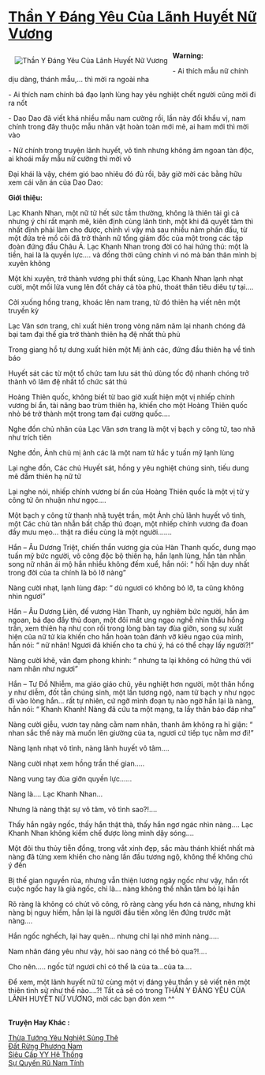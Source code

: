 <a href="https://utruyen.com/than-y-dang-yeu-cua-lanh-huyet-nu-vuong/18022/" title="Thần Y Đáng Yêu Của Lãnh Huyết Nữ Vương"><h1>Thần Y Đáng Yêu Của Lãnh Huyết Nữ Vương</h1></a><div style="display:table"><img align="right" style="float: left; padding: 10px;" src="https://utruyen.com/images/story/200x260/than-y-dang-yeu-cua-lanh-huyet-nu-vuong.jpg" alt="Thần Y Đáng Yêu Của Lãnh Huyết Nữ Vương"><b>Warning:</b><p></p>- Ai thích mẫu nữ chính dịu dàng, thánh mẫu,… thì mời ra ngoài nha<p></p>- Ai thích nam chính bá đạo lạnh lùng hay yêu nghiệt chết người cũng mời đi ra nốt<p></p>- Dao Dao đã viết khá nhiều mẫu nam cường rồi, lần này đổi khẩu vị, nam chính trong đây thuộc mẫu nhân vật hoàn toàn mới mẻ, ai ham mới thì mời vào<p></p>- Nữ chính trong truyện lãnh huyết, vô tình nhưng không âm ngoan tàn độc, ai khoái mấy mẫu nữ cường thì mời vô<p></p>Đại khái là vậy, chém gió bao nhiêu đó đủ rồi, bây giờ mời các bằng hữu xem cái văn án của Dao Dao:<p></p><b>Giới thiệu:</b><p></p>Lạc Khanh Nhan, một nữ tử hết sức tầm thường, không là thiên tài gì cả nhưng ý chí rất mạnh mẽ, kiên định cùng lãnh tình, một khi đã quyết tâm thì nhất định phải làm cho được, chính vì vậy mà sau nhiều năm phấn đấu, từ một đứa trẻ mồ côi đã trở thành nữ tổng giám đốc của một trong các tập đoàn đứng đầu Châu Á. Lạc Khanh Nhan trong đời có hai hứng thú: một là tiền, hai là là quyền lực…. và đồng thời cũng chính vì nó mà bản thân mình bị xuyên không<p></p>Một khi xuyên, trở thành vương phi thất sủng, Lạc Khanh Nhan lạnh nhạt cười, một mồi lửa vung lên đốt cháy cả tòa phủ, thoát thân tiêu diêu tự tại….<p></p>Cởi xuống hồng trang, khoác lên nam trang, từ đó thiên hạ viết nên một truyền kỳ<p></p>Lạc Vân sơn trang, chỉ xuất hiên trong vòng năm năm lại nhanh chóng đả bại tam đại thế gia trở thành thiên hạ đệ nhất thủ phủ<p></p>Trong giang hồ tự dưng xuất hiên một Mị ảnh các, đứng đầu thiên hạ về tình báo<p></p>Huyết sát các từ một tổ chức tam lưu sát thủ dùng tốc độ nhanh chóng trở thành võ lâm đệ nhất tổ chức sát thủ<p></p>Hoàng Thiên quốc, không biết từ bao giờ xuất hiện một vị nhiếp chính vương bí ẩn, tài năng bao trùm thiên hạ, khiến cho một Hoàng Thiên quốc nhỏ bé trở thành một trong tam đại cường quốc….<p></p>Nghe đồn chủ nhân của Lạc Vân sơn trang là một vị bạch y công tử, tao nhã như trích tiên<p></p>Nghe đồn, Ảnh chủ mị ảnh các là một nam tử hắc y tuấn mỹ lạnh lùng<p></p>Lại nghe đồn, Các chủ Huyết sát, hồng y yêu nghiệt chúng sinh, tiếu dung mê đắm thiên hạ nữ tử<p></p>Lại nghe nói, nhiếp chính vương bí ẩn của Hoàng Thiên quốc là một vị tử y công tử ôn nhuận như ngọc….<p></p>Một bạch y công tử thanh nhã tuyệt trần, một Ảnh chủ lãnh huyết vô tình, một Các chủ tàn nhẫn bất chấp thủ đoạn, một nhiếp chính vương đa đoan đầy mưu mẹo… thật ra điều cùng là một người…….<p></p>Hắn – Âu Dương Triệt, chiến thần vương gia của Hàn Thanh quốc, dung mạo tuấn mỹ bức người, võ công độc bộ thiên hạ, hắn lạnh lùng, hắn tàn nhẫn song nữ nhân ái mộ hắn nhiều không đếm xuể, hắn nói: “ hối hận duy nhất trong đời của ta chính là bỏ lỡ nàng”<p></p>Nàng cười nhạt, lạnh lùng đáp: “ dù ngươi có không bỏ lỡ, ta cũng không nhìn ngươi”<p></p>Hắn – Âu Dương Liên, đế vương Hàn Thanh, uy nghiêm bức người, hắn âm ngoan, bá đạo đầy thủ đoạn, một đôi mắt ưng ngạo nghễ nhìn thấu hồng trần, xem thiên hạ như con rối trong lòng bàn tay đùa giỡn, song sự xuất hiện của nữ tử kia khiến cho hắn hoàn toàn đánh vỡ kiêu ngạo của mình, hắn nói: “ nữ nhân! Ngươi đã khiến cho ta chú ý, há có thể chạy lấy người?!”<p></p>Nàng cười khẽ, vân đạm phong khinh: “ nhưng ta lại không có hứng thú với nam nhân như ngươi”<p></p>Hắn – Tư Đồ Nhiễm, ma giáo giáo chủ, yêu nghiệt hơn người, một thân hồng y như diễm, đốt tẫn chúng sinh, một lần tương ngộ, nam tử bạch y như ngọc đi vào lòng hắn… rất tự nhiên, cứ ngỡ mình đoạn tụ nào ngờ hắn lại là nàng, hắn nói: “ Khanh Khanh! Nàng đã cứu ta một mạng, ta lấy thân báo đáp nha”<p></p>Nàng cười giễu, vươn tay nâng cằm nam nhân, thanh âm không ra hỉ giận: “ nhan sắc thế này mà muốn lên giường của ta, ngươi cứ tiếp tục nằm mơ đi!”<p></p>Nàng lạnh nhạt vô tình, nàng lãnh huyết vô tâm….<p></p>Nàng cười nhạt xem hồng trần thế gian…..<p></p>Nàng vung tay đùa giỡn quyền lực……<p></p>Nàng là…. Lạc Khanh Nhan…<p></p>Nhưng là nàng thật sự vô tâm, vô tình sao?!….<p></p>Thấy hắn ngây ngốc, thấy hắn thật thà, thấy hắn ngơ ngác nhìn nàng…. Lạc Khanh Nhan không kiềm chế được lòng mình dậy sóng….<p></p>Một đôi thu thủy tiễn đồng, trong vắt xinh đẹp, sắc màu thánh khiết nhất mà nàng đã từng xem khiến cho nàng lần đầu tương ngộ, không thể không chú ý đến<p></p>Bị thế gian nguyền rủa, nhưng vẫn thiện lương ngây ngốc như vậy, hắn rốt cuộc ngốc hay là giả ngốc, chỉ là… nàng không thể nhẫn tâm bỏ lại hắn<p></p>Rõ ràng là không có chút võ công, rõ ràng càng yếu hơn cả nàng, nhưng khi nàng bị nguy hiểm, hắn lại là người đầu tiên xông lên đứng trước mặt nàng….<p></p>Hắn ngốc nghếch, lại hay quên… nhưng chỉ lại nhớ mình nàng…..<p></p>Nam nhân đáng yêu như vậy, hỏi sao nàng có thể bỏ qua?!….<p></p>Cho nên….. ngốc tử! ngươi chỉ có thể là của ta…của ta….<p></p>Để xem, một lãnh huyết nữ tử cùng một vị đáng yêu thần y sẽ viết nên một thiên tình sử như thế nào….?! Tất cả sẽ có trong THẦN Y ĐÁNG YÊU CỦA LÃNH HUYẾT NỮ VƯƠNG, mời các bạn đón xem ^^</div><p><br><b>Truyện Hay Khác :</b></p><a href="https://utruyen.com/thua-tuong-yeu-nghiet-sung-the/17280/" alt="Thừa Tướng Yêu Nghiệt Sủng Thê">Thừa Tướng Yêu Nghiệt Sủng Thê</a><br/><a href="https://truyenngontinhay.wordpress.com/2019/10/03/dat-rung-phuong-nam/" alt="Đất Rừng Phương Nam">Đất Rừng Phương Nam</a><br/><a href="https://github.com/quanluxury/truyenhot/tree/master/truyenhay/9694/" alt="Siêu Cấp YY Hệ Thống">Siêu Cấp YY Hệ Thống</a><br/><a href="https://truyenngontinhay.wordpress.com/2019/10/03/su-quyen-ru-nam-tinh/" alt="Sự Quyến Rũ Nam Tính">Sự Quyến Rũ Nam Tính</a><br/>